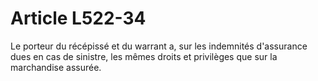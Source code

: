 # Article L522-34

Le porteur du récépissé et du warrant a, sur les indemnités d'assurance dues en cas de sinistre, les mêmes droits et privilèges que sur la marchandise assurée.